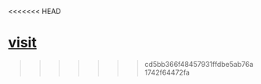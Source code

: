 <<<<<<< HEAD
#
<a href="https://teguazth-frontend-e7lh.vercel.app/" style={text-decoration:none}>visit</a>
=======
<!--# teguazth-Frontend teguazth frontend is my first collab project that aimed to make a frontend of our project using react js which finally supposed to be integrated to a pre-defined backend firebase //we as a frontend team will collab our features and codes here in this repositotry-->
>>>>>>> cd5bb366f48457931ffdbe5ab76a1742f64472fa
